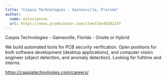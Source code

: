 ```yaml
---
title: "Caspia Technologies : Gainesville, Florida"
author:
  name: euleriancon
  url: https://news.ycombinator.com/item?id=40302247
---
```

Caspia Technologies - Gainesville, Florida - Onsite or Hybrid

We build automated tools for PCB security verification. Open positions for both software development (desktop applications), and computer vision engineer (object detection, and anomaly detection). Looking for fulltime and interns.

<a href="https:&#x2F;&#x2F;caspiatechnologies.com&#x2F;careers&#x2F;" rel="nofollow">https:&#x2F;&#x2F;caspiatechnologies.com&#x2F;careers&#x2F;</a>
